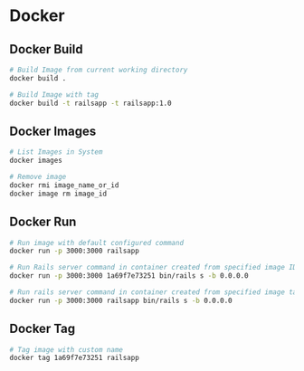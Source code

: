 # Docker

## Docker Build

```bash
# Build Image from current working directory
docker build .

# Build Image with tag
docker build -t railsapp -t railsapp:1.0
```

## Docker Images

```bash
# List Images in System
docker images

# Remove image
docker rmi image_name_or_id
docker image rm image_id
```

## Docker Run

```bash
# Run image with default configured command
docker run -p 3000:3000 railsapp

# Run Rails server command in container created from specified image ID
docker run -p 3000:3000 1a69f7e73251 bin/rails s -b 0.0.0.0

# Run rails server command in container created from specified image tag
docker run -p 3000:3000 railsapp bin/rails s -b 0.0.0.0
```

## Docker Tag

```bash
# Tag image with custom name
docker tag 1a69f7e73251 railsapp
```
